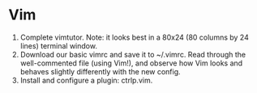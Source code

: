 # Vim
1. Complete vimtutor. Note: it looks best in a 80x24 (80 columns by 24 lines) terminal window.
2. Download our basic vimrc and save it to ~/.vimrc. Read through the well-commented file (using Vim!), and observe how Vim looks and behaves slightly differently with the new config.
3. Install and configure a plugin: ctrlp.vim.
